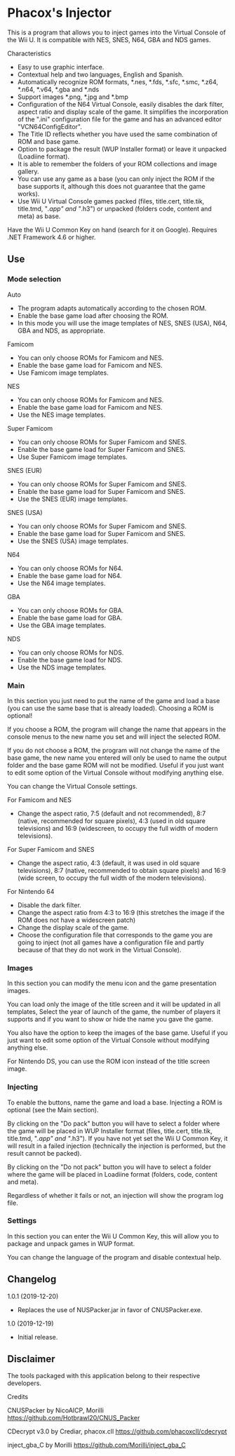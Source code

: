# Phacox's Injector
This is a program that allows you to inject games into the Virtual Console of the Wii U. It is compatible with NES, SNES, N64, GBA and NDS games.

Characteristics

- Easy to use graphic interface.
- Contextual help and two languages, English and Spanish.
- Automatically recognize ROM formats, *.nes, *.fds, *.sfc, *.smc, *.z64, *.n64, *.v64, *.gba and *.nds
- Support images *.png, *.jpg and *.bmp
- Configuration of the N64 Virtual Console, easily disables the dark filter, aspect ratio and display scale of the game. It simplifies the incorporation of the ".ini" configuration file for the game and has an advanced editor "VCN64ConfigEditor".
- The Title ID reflects whether you have used the same combination of ROM and base game.
- Option to package the result (WUP Installer format) or leave it unpacked (Loadiine format).
- It is able to remember the folders of your ROM collections and image gallery.
- You can use any game as a base (you can only inject the ROM if the base supports it, although this does not guarantee that the game works).
- Use Wii U Virtual Console games packed (files, title.cert, title.tik, title.tmd, "*.app" and "*.h3") or unpacked (folders code, content and meta) as base.

Have the Wii U Common Key on hand (search for it on Google).
Requires .NET Framework 4.6 or higher.

## Use

### Mode selection

Auto
- The program adapts automatically according to the chosen ROM.
- Enable the base game load after choosing the ROM.
- In this mode you will use the image templates of NES, SNES (USA), N64, GBA and NDS, as appropriate.

Famicom
- You can only choose ROMs for Famicom and NES.
- Enable the base game load for Famicom and NES.
- Use Famicom image templates.

NES
- You can only choose ROMs for Famicom and NES.
- Enable the base game load for Famicom and NES.
- Use the NES image templates.

Super Famicom
- You can only choose ROMs for Super Famicom and SNES.
- Enable the base game load for Super Famicom and SNES.
- Use Super Famicom image templates.

SNES (EUR)
- You can only choose ROMs for Super Famicom and SNES.
- Enable the base game load for Super Famicom and SNES.
- Use the SNES (EUR) image templates.

SNES (USA)
- You can only choose ROMs for Super Famicom and SNES.
- Enable the base game load for Super Famicom and SNES.
- Use the SNES (USA) image templates.

N64
- You can only choose ROMs for N64.
- Enable the base game load for N64.
- Use the N64 image templates.

GBA
- You can only choose ROMs for GBA.
- Enable the base game load for GBA.
- Use the GBA image templates.

NDS
- You can only choose ROMs for NDS.
- Enable the base game load for NDS.
- Use the NDS image templates.


### Main

In this section you just need to put the name of the game and load a base (you can use the same base that is already loaded). Choosing a ROM is optional!

If you choose a ROM, the program will change the name that appears in the console menus to the new name you set and will inject the selected ROM.

If you do not choose a ROM, the program will not change the name of the base game, the new name you entered will only be used to name the output folder and the base game ROM will not be modified. Useful if you just want to edit some option of the Virtual Console without modifying anything else.

You can change the Virtual Console settings.

For Famicom and NES
- Change the aspect ratio, 7:5 (default and not recommended), 8:7 (native, recommended for square pixels), 4:3 (used in old square televisions) and 16:9 (widescreen, to occupy the full width of modern televisions).

For Super Famicom and SNES
- Change the aspect ratio, 4:3 (default, it was used in old square televisions), 8:7 (native, recommended to obtain square pixels) and 16:9 (wide screen, to occupy the full width of the modern televisions).

For Nintendo 64
- Disable the dark filter.
- Change the aspect ratio from 4:3 to 16:9 (this stretches the image if the ROM does not have a widescreen patch)
- Change the display scale of the game.
- Choose the configuration file that corresponds to the game you are going to inject (not all games have a configuration file and partly because of that they do not work in the Virtual Console).


### Images

In this section you can modify the menu icon and the game presentation images.

You can load only the image of the title screen and it will be updated in all templates, Select the year of launch of the game, the number of players it supports and if you want to show or hide the name you gave the game.

You also have the option to keep the images of the base game. Useful if you just want to edit some option of the Virtual Console without modifying anything else.

For Nintendo DS, you can use the ROM icon instead of the title screen image.


### Injecting

To enable the buttons, name the game and load a base. Injecting a ROM is optional (see the Main section).

By clicking on the "Do pack" button you will have to select a folder where the game will be placed in WUP Installer format (files, title.cert, title.tik, title.tmd, "*.app" and "*.h3"). If you have not yet set the Wii U Common Key, it will result in a failed injection (technically the injection is performed, but the result cannot be packed).

By clicking on the "Do not pack" button you will have to select a folder where the game will be placed in Loadiine format (folders, code, content and meta).

Regardless of whether it fails or not, an injection will show the program log file.


### Settings

In this section you can enter the Wii U Common Key, this will allow you to package and unpack games in WUP format.

You can change the language of the program and disable contextual help.



## Changelog

1.0.1 (2019-12-20)
- Replaces the use of NUSPacker.jar in favor of CNUSPacker.exe.

1.0 (2019-12-19)
- Initial release.



## Disclaimer

The tools packaged with this application belong to their respective developers.

Credits

CNUSPacker by NicoAICP, Morilli
https://github.com/Hotbrawl20/CNUS_Packer

CDecrypt v3.0 by Crediar, phacox.cll
https://github.com/phacoxcll/cdecrypt

inject_gba_C by Morilli
https://github.com/Morilli/inject_gba_C
